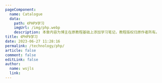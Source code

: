 ```yaml
---
pageComponent:
  name: Catalogue
  data:
    path: 《PHP》学习
    imgUrl: /img/php.webp
    description: 本章内容为博主在原教程基础上添加学习笔记，教程版权归原作者所有。
title: 《PHP》学习
date: 2023-06-27 11:28:16
permalink: /technology/php/
article: false
comment: false
editLink: false
author:
  name: wsjls
  link:
---
```

